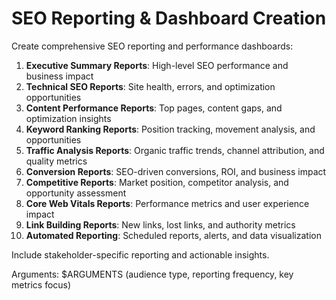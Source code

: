 # SEO Reporting & Dashboard Creation

Create comprehensive SEO reporting and performance dashboards:

1. **Executive Summary Reports**: High-level SEO performance and business impact
2. **Technical SEO Reports**: Site health, errors, and optimization opportunities
3. **Content Performance Reports**: Top pages, content gaps, and optimization insights
4. **Keyword Ranking Reports**: Position tracking, movement analysis, and opportunities
5. **Traffic Analysis Reports**: Organic traffic trends, channel attribution, and quality metrics
6. **Conversion Reports**: SEO-driven conversions, ROI, and business impact
7. **Competitive Reports**: Market position, competitor analysis, and opportunity assessment
8. **Core Web Vitals Reports**: Performance metrics and user experience impact
9. **Link Building Reports**: New links, lost links, and authority metrics
10. **Automated Reporting**: Scheduled reports, alerts, and data visualization

Include stakeholder-specific reporting and actionable insights.

Arguments: $ARGUMENTS (audience type, reporting frequency, key metrics focus)
